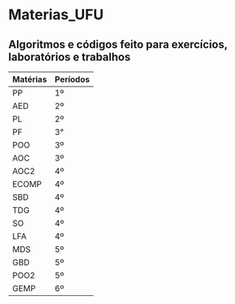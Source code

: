 # Materias_UFU
## Algoritmos e códigos feito para exercícios, laboratórios e trabalhos

| Matérias | Períodos | 
|----------|----------|
| PP       | 1º       |
| AED      | 2º       |
| PL       | 2º       |
| PF       | 3°       |
| POO      | 3º       |
| AOC      | 3º       |
| AOC2     | 4º       |
| ECOMP    | 4º       |
| SBD      | 4º       |
| TDG      | 4º       |
| SO       | 4º       |
| LFA      | 4º       |
| MDS      | 5º       |
| GBD      | 5º       |
| POO2     | 5º       |
| GEMP     | 6º       |
